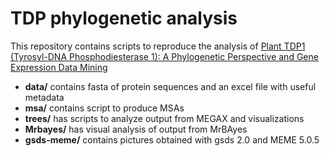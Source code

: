 # TDP phylogenetic analysis

This repository contains scripts to reproduce the analysis of [Plant TDP1 (Tyrosyl-DNA Phosphodiesterase 1): A Phylogenetic Perspective and Gene Expression Data Mining](https://www.mdpi.com/2073-4425/11/12/1465)

- **data/** contains fasta of protein sequences and an excel file with
useful metadata
- **msa/** contains script to produce MSAs
- **trees/** has scripts to analyze output from MEGAX and visualizations
- **Mrbayes/** has visual analysis of output from MrBAyes
- **gsds-meme/** contains pictures obtained with gsds 2.0 and MEME 5.0.5
